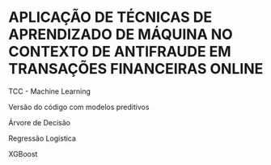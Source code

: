 # APLICAÇÃO DE TÉCNICAS DE APRENDIZADO DE MÁQUINA NO CONTEXTO DE ANTIFRAUDE EM TRANSAÇÕES FINANCEIRAS ONLINE
TCC - Machine Learning

 Versão do código com modelos preditivos

 Árvore de Decisão
 
 Regressão Logística
 
 XGBoost



